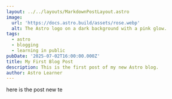 ```yaml
---
layout: ../../layouts/MarkdownPostLayout.astro
image:
  url: 'https://docs.astro.build/assets/rose.webp'
  alt: The Astro logo on a dark background with a pink glow.
tags:
  - astro
  - blogging
  - learning in public
pubDate: '2025-07-02T16:00:00.000Z'
title: My First Blog Post
description: This is the first post of my new Astro blog.
author: Astro Learner
---
```


here is the post new te
